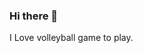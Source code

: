 ### Hi there 👋

<!--
**Yaramasu12/Yaramasu12** is a ✨ _special_ ✨ repository because its `README.md` (this file) appears on your GitHub profile.

Here are some ideas to get you started:

- 🔭 I’m currently not working.
- 🌱 I’m currently learning a game designing.
- 👯 I’m looking to collaborate on supporting developer.
- 💬 Ask me about my Goals.
- 📫 How to reach me: Email id: yaramasusaikumar444@gmail.com
- 😄 Pronouns: ...
- ⚡ Fun fact: ...
--> I Love volleyball game to play.
